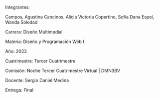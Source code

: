 Integrantes:

Campos, Agustina
Cancinos, Alicia Victoria
Copertino, Sofía Dana
Espel, Wanda Soledad


Carrera: Diseño Multimedial 

Materia: Diseño y Programación Web I 

Año: 2023

Cuatrimestre: Tercer Cuatrimestre

Comisión: Noche Tercer Cuatrimestre Virtual | DMN3BV

Docente: Sergio Daniel Medina

Entrega: Final

